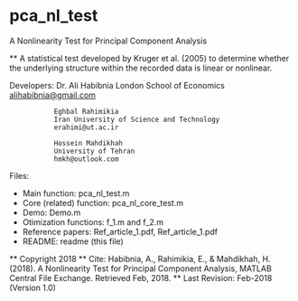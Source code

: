# pca_nl_test
A Nonlinearity Test for Principal Component Analysis

** A statistical test developed by Kruger et al. (2005) to determine whether the underlying structure within the recorded data is linear or nonlinear.

Developers:
               Dr. Ali Habibnia
               London School of Economics
               alihabibnia@gmail.com

               Eghbal Rahimikia
               Iran University of Science and Technology
               erahimi@ut.ac.ir

               Hossein Mahdikhah
               University of Tehran
               hmkh@outlook.com

Files:
* Main function: pca_nl_test.m
* Core (related) function: pca_nl_core_test.m
* Demo: Demo.m
* Otimization functions: f_1.m and f_2.m
* Reference papers: Ref_article_1.pdf, Ref_article_1.pdf
* README: readme (this file)

** Copyright 2018
** Cite: Habibnia, A., Rahimikia, E., & Mahdikhah, H. (2018). A Nonlinearity Test for Principal Component Analysis, MATLAB Central File Exchange. Retrieved Feb, 2018.
** Last Revision: Feb-2018 (Version 1.0)

